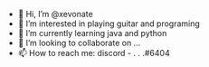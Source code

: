 - 👋 Hi, I’m @xevonate
- 👀 I’m interested in playing guitar and programing
- 🌱 I’m currently learning java and python
- 💞️ I’m looking to collaborate on ...
- 📫 How to reach me: discord - . . .#6404

<!---
xevonate/xevonate is a ✨ special ✨ repository because its `README.md` (this file) appears on your GitHub profile.
You can click the Preview link to take a look at your changes.
Nick changelog:
pieczywopl
>>>
xevonate
--->
